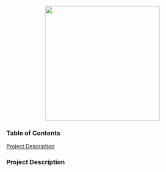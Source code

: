 <p align="center">
  <img src="https://upload.wikimedia.org/wikipedia/commons/f/f6/NFL_logo.png" length="200" width="300">
</p>

<p align=center>
  <h3>Table of Contents</h3>
  <a href="#project_description">Project Description</a>
</p>

<a id="project_description"><h3>Project Description</h3></a>
